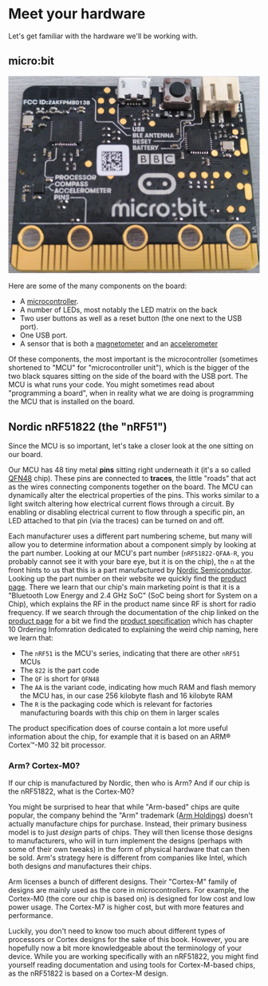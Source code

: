 # Meet your hardware

Let's get familiar with the hardware we'll be working with.

## micro:bit

<p align="center">
<img title="micro:bit" src="../assets/microbit.jpg">
</p>

Here are some of the many components on the board:

- A [microcontroller].
- A number of LEDs, most notably the LED matrix on the back
- Two user buttons as well as a reset button (the one next to the USB port).
- One USB port.
- A sensor that is both a [magnetometer] and an [accelerometer]

[microcontroller]: https://en.wikipedia.org/wiki/Microcontroller
[accelerometer]: https://en.wikipedia.org/wiki/Accelerometer
[magnetometer]: https://en.wikipedia.org/wiki/Magnetometer
[gyroscope]: https://en.wikipedia.org/wiki/Gyroscope

Of these components, the most important is the microcontroller (sometimes
shortened to "MCU" for "microcontroller unit"), which is the bigger of the two
black squares sitting on the side of the board with the USB port. The MCU is
what runs your code. You might sometimes read about "programming a board", when
in reality what we are doing is programming the MCU that is installed on the board.

## Nordic nRF51822 (the "nRF51")

Since the MCU is so important, let's take a closer look at the one sitting on our board.

Our MCU has 48 tiny metal **pins** sitting right underneath it (it's a so called [QFN48] chip).
These pins are connected to **traces**, the little "roads" that act as the wires connecting components
together on the board. The MCU can dynamically alter the electrical properties
of the pins. This works similar to a light switch altering how electrical
current flows through a circuit. By enabling or disabling electrical current to
flow through a specific pin, an LED attached to that pin (via the traces) can
be turned on and off.

Each manufacturer uses a different part numbering scheme, but many will allow
you to determine information about a component simply by looking at the part
number. Looking at our MCU's part number (`nRF51822-QFAA-R`, you probably cannot
see it with your bare eye, but it is on the chip), the `n` at the
front hints to us that this is a part manufactured by [Nordic Semiconductor].
Looking up the part number on their website we quickly find the [product page].
There we learn that our chip's main marketing point is that it is a
"Bluetooth Low Energy and 2.4 GHz SoC" (SoC being short for System on a Chip),
which explains the RF in the product name since RF is short for radio frequency.
If we search through the documentation of the chip linked on the [product page]
for a bit we find the [product specification] which has chapter 10 Ordering Infomration
dedicated to explaining the weird chip naming, here we learn that:

[QFN48]: https://en.wikipedia.org/wiki/Flat_no-leads_package
[Nordic Semiconductor]: https://www.nordicsemi.com/
[product page]: https://www.nordicsemi.com/Products/Low-power-short-range-wireless/nRF51822
[product specification]: https://infocenter.nordicsemi.com/pdf/nRF51822_PS_v3.3.pdf

- The `nRF51` is the MCU's series, indicating that there are other `nRF51` MCUs
- The `822` is the part code
- The `QF` is short for `QFN48`
- The `AA` is the variant code, indicating how much RAM and flash memory the MCU has,
  in our case 256 kilobyte flash and 16 kilobyte RAM
- The `R` is the packaging code which is relevant for factories manufacturing boards
  with this chip on them in larger scales

The product specification does of course contain a lot more useful information about
the chip, for example that it is based on an ARM® Cortex™-M0 32 bit processor.

### Arm? Cortex-M0?

If our chip is manufactured by Nordic, then who is Arm? And if our chip is the
nRF51822, what is the Cortex-M0?

You might be surprised to hear that while "Arm-based" chips are quite
popular, the company behind the "Arm" trademark ([Arm Holdings][]) doesn't
actually manufacture chips for purchase. Instead, their primary business
model is to just *design* parts of chips. They will then license those designs to
manufacturers, who will in turn implement the designs (perhaps with some of
their own tweaks) in the form of physical hardware that can then be sold.
Arm's strategy here is different from companies like Intel, which both
designs *and* manufactures their chips.

Arm licenses a bunch of different designs. Their "Cortex-M" family of designs
are mainly used as the core in microcontrollers. For example, the Cortex-M0
(the core our chip is based on) is designed for low cost and low power usage.
The Cortex-M7 is higher cost, but with more features and performance.

Luckily, you don't need to know too much about different types of processors
or Cortex designs for the sake of this book. However, you are hopefully now a
bit more knowledgeable about the terminology of your device. While you are
working specifically with an nRF51822, you might find yourself reading
documentation and using tools for Cortex-M-based chips, as the nRF51822 is
based on a Cortex-M design.

[Arm Holdings]: https://www.arm.com/
